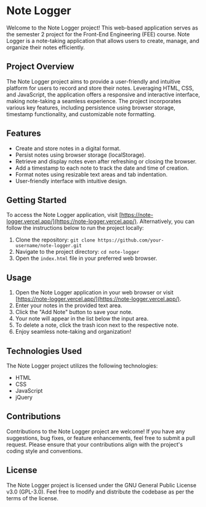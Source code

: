 # Note Logger

Welcome to the Note Logger project! This web-based application serves as the semester 2 project for the Front-End Engineering (FEE) course. Note Logger is a note-taking application that allows users to create, manage, and organize their notes efficiently.

## Project Overview

The Note Logger project aims to provide a user-friendly and intuitive platform for users to record and store their notes. Leveraging HTML, CSS, and JavaScript, the application offers a responsive and interactive interface, making note-taking a seamless experience. The project incorporates various key features, including persistence using browser storage, timestamp functionality, and customizable note formatting.

## Features

- Create and store notes in a digital format.
- Persist notes using browser storage (localStorage).
- Retrieve and display notes even after refreshing or closing the browser.
- Add a timestamp to each note to track the date and time of creation.
- Format notes using resizable text areas and tab indentation.
- User-friendly interface with intuitive design.

## Getting Started

To access the Note Logger application, visit [https://note-logger.vercel.app/](https://note-logger.vercel.app/). Alternatively, you can follow the instructions below to run the project locally:

1. Clone the repository: `git clone https://github.com/your-username/note-logger.git`
2. Navigate to the project directory: `cd note-logger`
3. Open the `index.html` file in your preferred web browser.

## Usage

1. Open the Note Logger application in your web browser or visit [https://note-logger.vercel.app/](https://note-logger.vercel.app/).
2. Enter your notes in the provided text area.
3. Click the "Add Note" button to save your note.
4. Your note will appear in the list below the input area.
5. To delete a note, click the trash icon next to the respective note.
6. Enjoy seamless note-taking and organization!

## Technologies Used

The Note Logger project utilizes the following technologies:

- HTML
- CSS
- JavaScript
- jQuery

## Contributions

Contributions to the Note Logger project are welcome! If you have any suggestions, bug fixes, or feature enhancements, feel free to submit a pull request. Please ensure that your contributions align with the project's coding style and conventions.

## License

The Note Logger project is licensed under the GNU General Public License v3.0 (GPL-3.0). Feel free to modify and distribute the codebase as per the terms of the license.
